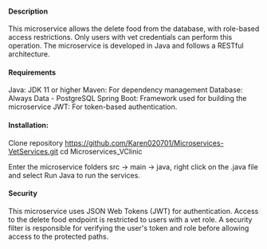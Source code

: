 #### Description
This microservice allows the delete food from the database, with role-based access restrictions. Only users with vet credentials can perform this operation. The microservice is developed in Java and follows a RESTful architecture.

#### Requirements
Java: JDK 11 or higher
Maven: For dependency management
Database: Always Data - PostgreSQL
Spring Boot: Framework used for building the microservice
JWT: For token-based authentication.

#### Installation:
Clone repository
https://github.com/Karen020701/Microservices-VetServices.git
cd Microservices_VClinic

Enter the microservice folders src -> main -> java, right click on the .java file and select Run Java to run the services.

#### Security
This microservice uses JSON Web Tokens (JWT) for authentication.
Access to the delete food endpoint is restricted to users with a vet role.
A security filter is responsible for verifying the user's token and role before allowing access to the protected paths.
